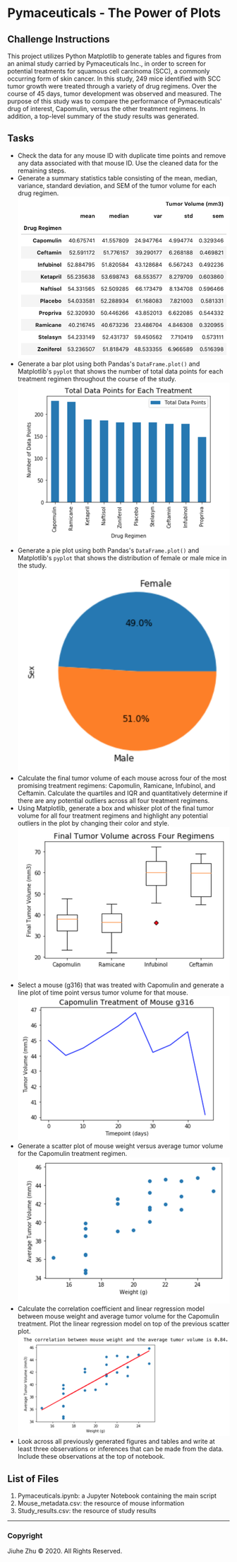 # Pymaceuticals - The Power of Plots
## Challenge Instructions
This project utilizes Python Matplotlib to generate tables and figures from an animal study carried by Pymaceuticals Inc., in order to screen for potential treatments for squamous cell carcinoma (SCC), a commonly occurring form of skin cancer. In this study, 249 mice identified with SCC tumor growth were treated through a variety of drug regimens. Over the course of 45 days, tumor development was observed and measured. The purpose of this study was to compare the performance of Pymaceuticals' drug of interest, Capomulin, versus the other treatment regimens. In addition, a top-level summary of the study results was generated.

## Tasks
- Check the data for any mouse ID with duplicate time points and remove any data associated with that mouse ID. Use the cleaned data for the remaining steps.
- Generate a summary statistics table consisting of the mean, median, variance, standard deviation, and SEM of the tumor volume for each drug regimen. \
![Summary_Stats](https://github.com/Jiuhe2020/matplotlib-challenge/blob/master/images/Summary_Table.png)
- Generate a bar plot using both Pandas's `DataFrame.plot()` and Matplotlib's `pyplot` that shows the number of total data points for each treatment regimen throughout the course of the study. \
![Total_Data_Points](https://github.com/Jiuhe2020/matplotlib-challenge/blob/master/images/Total_Data_Points.png)
- Generate a pie plot using both Pandas's `DataFrame.plot()` and Matplotlib's `pyplot` that shows the distribution of female or male mice in the study. \
![Distribution](https://github.com/Jiuhe2020/matplotlib-challenge/blob/master/images/Distribution.png)
- Calculate the final tumor volume of each mouse across four of the most promising treatment regimens: Capomulin, Ramicane, Infubinol, and Ceftamin. Calculate the quartiles and IQR and quantitatively determine if there are any potential outliers across all four treatment regimens.
- Using Matplotlib, generate a box and whisker plot of the final tumor volume for all four treatment regimens and highlight any potential outliers in the plot by changing their color and style. \
![Final_Tumor_Volume](https://github.com/Jiuhe2020/matplotlib-challenge/blob/master/images/Final_Tumor_Volume.png)
- Select a mouse (g316) that was treated with Capomulin and generate a line plot of time point versus tumor volume for that mouse. \
![Capomulin_g316](https://github.com/Jiuhe2020/matplotlib-challenge/blob/master/images/Capomulin_g316.png)
- Generate a scatter plot of mouse weight versus average tumor volume for the Capomulin treatment regimen. \
![Weight_Tumor](https://github.com/Jiuhe2020/matplotlib-challenge/blob/master/images/Weight_Tumor.png)
- Calculate the correlation coefficient and linear regression model between mouse weight and average tumor volume for the Capomulin treatment. Plot the linear regression model on top of the previous scatter plot. \
![Linear_Regression](https://github.com/Jiuhe2020/matplotlib-challenge/blob/master/images/Linear_Regression.png)
- Look across all previously generated figures and tables and write at least three observations or inferences that can be made from the data. Include these observations at the top of notebook.

## List of Files
1. Pymaceuticals.ipynb: a Jupyter Notebook containing the main script
2. Mouse_metadata.csv: the resource of mouse information
3. Study_results.csv: the resource of study results

---
### Copyright
Jiuhe Zhu © 2020. All Rights Reserved.
